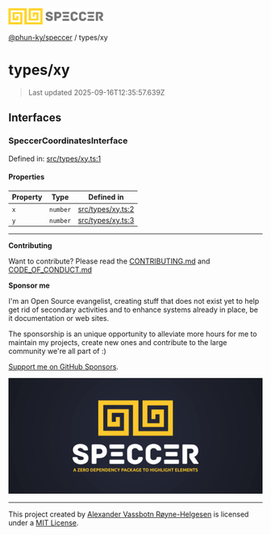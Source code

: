 <div><img alt="SPECCER logo" src="https://raw.githubusercontent.com/phun-ky/speccer/main/public/logo-speccer-horizontal-colored-package.svg?raw=true" style="max-height:32px;"/></div>

[@phun-ky/speccer](../README.md) / types/xy

# types/xy

> Last updated 2025-09-16T12:35:57.639Z

## Interfaces

### SpeccerCoordinatesInterface

Defined in:
[src/types/xy.ts:1](https://github.com/phun-ky/speccer/blob/main/src/types/xy.ts#L1)

#### Properties

| Property           | Type     | Defined in                                                                           |
| ------------------ | -------- | ------------------------------------------------------------------------------------ |
| <a id="x"></a> `x` | `number` | [src/types/xy.ts:2](https://github.com/phun-ky/speccer/blob/main/src/types/xy.ts#L2) |
| <a id="y"></a> `y` | `number` | [src/types/xy.ts:3](https://github.com/phun-ky/speccer/blob/main/src/types/xy.ts#L3) |

---

**Contributing**

Want to contribute? Please read the
[CONTRIBUTING.md](https://github.com/phun-ky/speccer/blob/main/CONTRIBUTING.md)
and
[CODE_OF_CONDUCT.md](https://github.com/phun-ky/speccer/blob/main/CODE_OF_CONDUCT.md)

**Sponsor me**

I'm an Open Source evangelist, creating stuff that does not exist yet to help
get rid of secondary activities and to enhance systems already in place, be it
documentation or web sites.

The sponsorship is an unique opportunity to alleviate more hours for me to
maintain my projects, create new ones and contribute to the large community
we're all part of :)

[Support me on GitHub Sponsors](https://github.com/sponsors/phun-ky).

![Speccer banner, with logo and slogan: A zero dependency package to annotate or highlight elements](https://github.com/phun-ky/speccer/blob/main/public/speccer-banner.png?raw=true)

---

This project created by [Alexander Vassbotn Røyne-Helgesen](http://phun-ky.net)
is licensed under a [MIT License](https://choosealicense.com/licenses/mit/).
